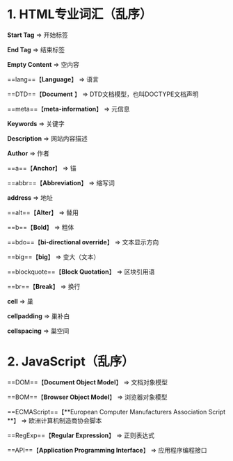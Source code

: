 # 1. HTML专业词汇（乱序）

**Start Tag**   $\Longrightarrow$   开始标签

**End Tag**   $\Longrightarrow$   结束标签

**Empty Content**   $\Longrightarrow$   空内容

==lang==【**Language**】   $\Longrightarrow$   语言

==DTD==【**Document** 】   $\Longrightarrow$   DTD文档模型，也叫DOCTYPE文档声明

==meta==【**meta-information**】   $\Longrightarrow$   元信息

**Keywords**   $\Longrightarrow$   关键字

**Description**   $\Longrightarrow$    网站内容描述

**Author**   $\Longrightarrow$   作者

==a==【**Anchor**】   $\Longrightarrow$   锚

==abbr==【**Abbreviation**】   $\Longrightarrow$   缩写词

**address**   $\Longrightarrow$   地址

==alt==【**Alter**】   $\Longrightarrow$   替用

==b==【**Bold**】   $\Longrightarrow$   粗体

==bdo==【**bi-directional override**】   $\Longrightarrow$   文本显示方向

==big==【**big**】   $\Longrightarrow$   变大（文本）

==blockquote==【**Block Quotation**】   $\Longrightarrow$   区块引用语

==br==【**Break**】   $\Longrightarrow$   换行

**cell**   $\Longrightarrow$   巢

**cellpadding**   $\Longrightarrow$   巢补白

**cellspacing**   $\Longrightarrow$   巢空间

# 2. JavaScript（乱序）

==DOM==【**Document Object Model**】   $\Longrightarrow$   文档对象模型

==BOM==【**Browser Object Model**】   $\Longrightarrow$   浏览器对象模型

==ECMAScript==【**European Computer Manufacturers Association Script **】   $\Longrightarrow$   欧洲计算机制造商协会脚本

==RegExp==【**Regular Expression**】   $\Longrightarrow$   正则表达式

==API==【**Application Programming Interface**】   $\Longrightarrow$   应用程序编程接口